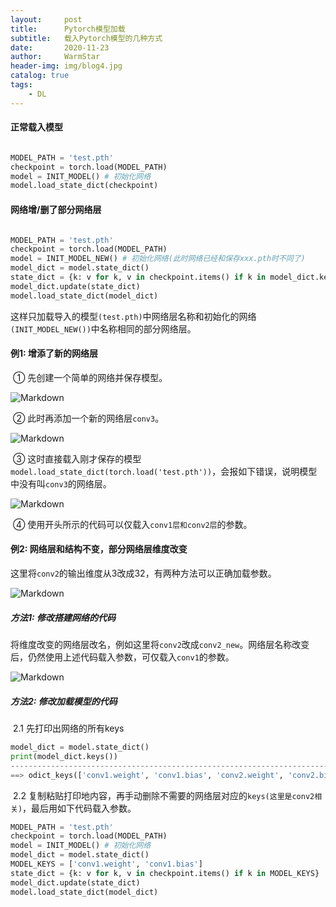 ```yaml
---
layout:     post   				    
title:      Pytorch模型加载 				
subtitle:   载入Pytorch模型的几种方式 
date:       2020-11-23 				
author:     WarmStar 						
header-img: img/blog4.jpg 	
catalog: true 				
tags:							
    - DL
---
```


#### 正常载入模型

```python

MODEL_PATH = 'test.pth'
checkpoint = torch.load(MODEL_PATH)
model = INIT_MODEL() # 初始化网络     
model.load_state_dict(checkpoint)
```



#### 网络增/删了部分网络层

```python

MODEL_PATH = 'test.pth'
checkpoint = torch.load(MODEL_PATH)
model = INIT_MODEL_NEW() # 初始化网络(此时网络已经和保存xxx.pth时不同了)      
model_dict = model.state_dict()
state_dict = {k: v for k, v in checkpoint.items() if k in model_dict.keys()}
model_dict.update(state_dict)
model.load_state_dict(model_dict)
```

这样只加载导入的模型`(test.pth)`中网络层名称和初始化的网络`(INIT_MODEL_NEW())`中名称相同的部分网络层。



#### 例1: 增添了新的网络层

​	① 先创建一个简单的网络并保存模型。

![Markdown](http://i1.fuimg.com/730017/2b64f1c5bcbfb27f.png)

​	② 此时再添加一个新的网络层`conv3`。

![Markdown](http://i1.fuimg.com/730017/6d74eda773df0ddf.png)

​	③ 这时直接载入刚才保存的模型`model.load_state_dict(torch.load('test.pth'))`，会报如下错误，说明模型中没有叫`conv3`的网络层。

![Markdown](http://i1.fuimg.com/730017/4b7abaa04bb597d7.png)

​	④ 使用开头所示的代码可以仅载入`conv1层和conv2层`的参数。



#### 例2: 网络层和结构不变，部分网络层维度改变

这里将`conv2`的输出维度从3改成32，有两种方法可以正确加载参数。

![Markdown](http://i1.fuimg.com/730017/0cb41e3a189b510f.png)

##### 方法1: 修改搭建网络的代码

​	将维度改变的网络层改名，例如这里将`conv2`改成`conv2_new`。网络层名称改变后，仍然使用上述代码载入参数，可仅载入`conv1`的参数。

![Markdown](http://i1.fuimg.com/730017/a5e9b1f0f294245b.png)



##### 方法2: 修改加载模型的代码

​	2.1 先打印出网络的所有keys

```python
model_dict = model.state_dict()
print(model_dict.keys())
----------------------------------------------------------------------------
==> odict_keys(['conv1.weight', 'conv1.bias', 'conv2.weight', 'conv2.bias'])
```

​	2.2 复制粘贴打印地内容，再手动删除不需要的网络层对应的`keys(这里是conv2相关)`，最后用如下代码载入参数。

```python
MODEL_PATH = 'test.pth'
checkpoint = torch.load(MODEL_PATH)
model = INIT_MODEL() # 初始化网络     
model_dict = model.state_dict()
MODEL_KEYS = ['conv1.weight', 'conv1.bias']
state_dict = {k: v for k, v in checkpoint.items() if k in MODEL_KEYS}
model_dict.update(state_dict)
model.load_state_dict(model_dict)
```

